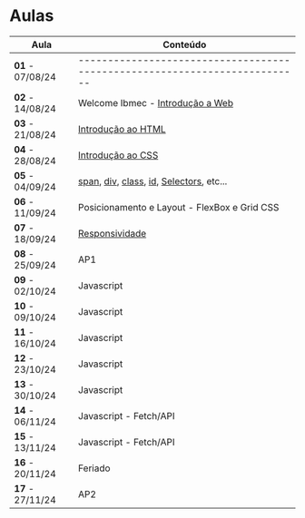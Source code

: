 # Aulas

| Aula                         | Conteúdo                                                                  |
| ---------------------------- | -------------------------------------------------------------------------- |
| __01__ - 07/08/24    | -------------------------------------------------------------------------- |
| __02__ - 14/08/24     | Welcome Ibmec - [Introdução a Web](../docs/01_Introducao_WEB.pdf) |
| __03__ - 21/08/24     | [Introdução ao HTML](../docs/02_Introducao_HTML.pdf)           |
| __04__ - 28/08/24     | [Introdução ao CSS](../docs/03_Introducao_CSS.pdf)             |
| __05__ - 04/09/24     | [span](https://www.w3schools.com/tags/tag_span.asp), [div](https://www.w3schools.com/html/html_div.asp), [class](https://www.w3schools.com/html/html_classes.asp), [id](https://www.w3schools.com/html/html_id.asp), [Selectors](https://www.w3schools.com/css/css_selectors.asp), etc...                                              |
| __06__ - 11/09/24     | Posicionamento e Layout - FlexBox e Grid CSS            |
| __07__ - 18/09/24     | [Responsividade](/)                                     |
| __08__ - 25/09/24     | AP1                                                     |
| __09__ - 02/10/24     | Javascript                                              |
| __10__ - 09/10/24     | Javascript                                              |
| __11__ - 16/10/24     | Javascript                                              |
| __12__ - 23/10/24     | Javascript                                              |
| __13__ - 30/10/24     | Javascript                                              |
| __14__ - 06/11/24     | Javascript - Fetch/API                                  |
| __15__ - 13/11/24     | Javascript - Fetch/API                                  |
| __16__ - 20/11/24     | Feriado                                                 |
| __17__ - 27/11/24     | AP2                                                     |

